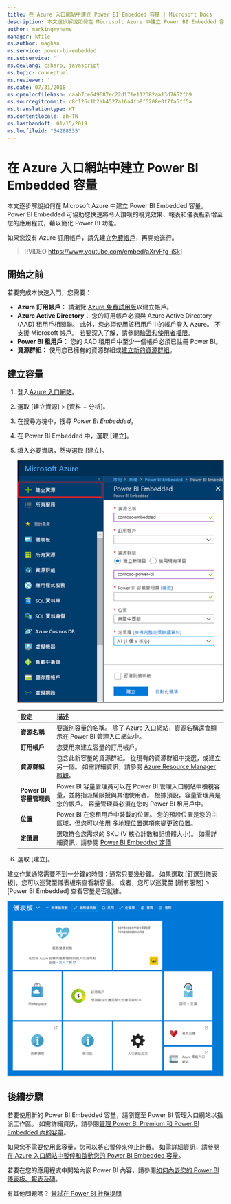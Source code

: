```yaml
---
title: 在 Azure 入口網站中建立 Power BI Embedded 容量 | Microsoft Docs
description: 本文逐步解說如何在 Microsoft Azure 中建立 Power BI Embedded 容量。
author: markingmyname
manager: kfile
ms.author: maghan
ms.service: power-bi-embedded
ms.subservice: ''
ms.devlang: csharp, javascript
ms.topic: conceptual
ms.reviewer: ''
ms.date: 07/31/2018
ms.openlocfilehash: caab7ce649687ec22d171e112382aa13d7652fb9
ms.sourcegitcommit: c8c126c1b2ab4527a16a4fb8f5208e0f7fa5ff5a
ms.translationtype: HT
ms.contentlocale: zh-TW
ms.lasthandoff: 01/15/2019
ms.locfileid: "54288535"
---
```

# <a name="create-power-bi-embedded-capacity-in-the-azure-portal"></a>在 Azure 入口網站中建立 Power BI Embedded 容量

本文逐步解說如何在 Microsoft Azure 中建立 Power BI Embedded 容量。 Power BI Embedded 可協助您快速將令人讚嘆的視覺效果、報表和儀表板新增至您的應用程式，藉以簡化 Power BI 功能。

如果您沒有 Azure 訂用帳戶，請先建立[免費帳戶](https://azure.microsoft.com/free/)，再開始進行。

> [!VIDEO https://www.youtube.com/embed/aXrvFfg_iSk]

## <a name="before-you-begin"></a>開始之前

若要完成本快速入門，您需要：

* **Azure 訂用帳戶：** 請瀏覽 [Azure 免費試用版](https://azure.microsoft.com/free/)以建立帳戶。
* **Azure Active Directory：** 您的訂用帳戶必須與 Azure Active Directory (AAD) 租用戶相關聯。 此外，您必須使用該租用戶中的帳戶登入 Azure。 不支援 Microsoft 帳戶。 若要深入了解，請參閱[驗證和使用者權限](https://docs.microsoft.com/azure/analysis-services/analysis-services-manage-users)。
* **Power BI 租用戶：** 您的 AAD 租用戶中至少一個帳戶必須已註冊 Power BI。
* **資源群組：** 使用您已擁有的資源群組或[建立新的資源群組](https://docs.microsoft.com/azure/azure-resource-manager/resource-group-overview)。

## <a name="create-a-capacity"></a>建立容量

1. 登入[Azure 入口網站](https://portal.azure.com/)。

2. 選取 [建立資源] > [資料 + 分析]。

3. 在搜尋方塊中，搜尋 *Power BI Embedded*。

4. 在 Power BI Embedded 中，選取 [建立]。

5. 填入必要資訊，然後選取 [建立]。

    ![要填入以建立新容量的欄位](media/azure-pbie-create-capacity/azure-portal-create-power-bi-embedded.png)

    |設定 |描述 |
    |---------|---------|
    |**資源名稱**|要識別容量的名稱。 除了 Azure 入口網站，資源名稱還會顯示在 Power BI 管理入口網站中。|
    |**訂用帳戶**|您要用來建立容量的訂用帳戶。|
    |**資源群組**|包含此新容量的資源群組。 從現有的資源群組中挑選，或建立另一個。 如需詳細資訊，請參閱 [Azure Resource Manager 概觀](https://docs.microsoft.com/azure/azure-resource-manager/resource-group-overview)。|
    |**Power BI 容量管理員**|Power BI 容量管理員可以在 Power BI 管理入口網站中檢視容量，並將指派權限授與其他使用者。 根據預設，容量管理員是您的帳戶。 容量管理員必須在您的 Power BI 租用戶中。|
    |**位置**|Power BI 在您租用戶中裝載的位置。 您的預設位置是您的主區域，但您可以使用 [多地理位置選項](embedded-multi-geo.md)來變更該位置。
    |**定價層**|選取符合您需求的 SKU (V 核心計數和記憶體大小)。  如需詳細資訊，請參閱 [Power BI Embedded 定價](https://azure.microsoft.com/pricing/details/power-bi-embedded/)|

6. 選取 [建立]。

建立作業通常需要不到一分鐘的時間；通常只要幾秒鐘。 如果選取 [釘選到儀表板]，您可以巡覽至儀表板來查看新容量。 或者，您可以巡覽至 [所有服務] > [Power BI Embedded] 查看容量是否就緒。

![顯示 Power BI Embedded 容量的 Azure 入口網站儀表板](media/azure-pbie-create-capacity/azure-portal-dashboard.png)

## <a name="next-steps"></a>後續步驟

若要使用新的 Power BI Embedded 容量，請瀏覽至 Power BI 管理入口網站以指派工作區。 如需詳細資訊，請參閱[管理 Power BI Premium 和 Power BI Embedded 內的容量](https://powerbi.microsoft.com/documentation/powerbi-admin-premium-manage/)。

如果您不需要使用此容量，您可以將它暫停來停止計費。 如需詳細資訊，請參閱[在 Azure 入口網站中暫停和啟動您的 Power BI Embedded 容量](azure-pbie-pause-start.md)。

若要在您的應用程式中開始內嵌 Power BI 內容，請參閱[如何內嵌您的 Power BI 儀表板、報表及磚](https://powerbi.microsoft.com/documentation/powerbi-developer-embedding-content/)。

有其他問題嗎？ [嘗試在 Power BI 社群提問](http://community.powerbi.com/)